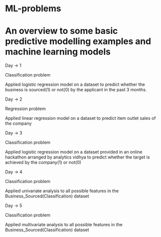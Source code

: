 # ML-problems
# An overview to some basic predictive modelling examples and machine learning models

Day -> 1

Classification problem

Applied logistic regression model on a dataset to predict whether the business is sourced(1) or not(0) by the applicant in the past 3 months.


Day -> 2

Regression problem

Applied linear regression model on a dataset to predict item outlet sales of the company


Day -> 3

Classification problem

Applied logistic regression model on a dataset provided in an online hackathon arranged by analytics vidhya to predict whether the target is achieved by the company(1) or not(0)


Day -> 4

Classification problem

Applied univariate analysis to all possible features in the Business_Sourced(Classification) dataset


Day -> 5

Classification problem

Applied multivariate analysis to all possible features in the Business_Sourced(Classification) dataset
